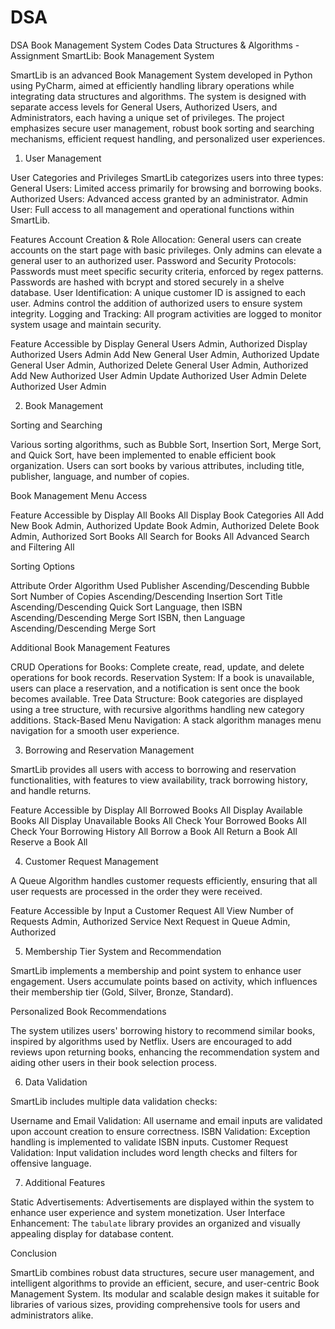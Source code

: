 # DSA
DSA Book Management System Codes
Data Structures & Algorithms - Assignment
SmartLib: Book Management System

SmartLib is an advanced Book Management System developed in Python using PyCharm, aimed at efficiently handling library operations while integrating data structures and algorithms. The system is designed with separate access levels for General Users, Authorized Users, and Administrators, each having a unique set of privileges. The project emphasizes secure user management, robust book sorting and searching mechanisms, efficient request handling, and personalized user experiences.

1. User Management

User Categories and Privileges
SmartLib categorizes users into three types:
General Users: Limited access primarily for browsing and borrowing books.
Authorized Users: Advanced access granted by an administrator.
Admin User: Full access to all management and operational functions within SmartLib.

Features
Account Creation & Role Allocation: 
General users can create accounts on the start page with basic privileges.
Only admins can elevate a general user to an authorized user.
Password and Security Protocols:
Passwords must meet specific security criteria, enforced by regex patterns.
Passwords are hashed with bcrypt and stored securely in a shelve database.
User Identification:
A unique customer ID is assigned to each user.
Admins control the addition of authorized users to ensure system integrity.
Logging and Tracking: 
All program activities are logged to monitor system usage and maintain security.


Feature
Accessible by
Display General Users
Admin, Authorized
Display Authorized Users
Admin
Add New General User
Admin, Authorized
Update General User
Admin, Authorized
Delete General User
Admin, Authorized
Add New Authorized User
Admin
Update Authorized User
Admin
Delete Authorized User
Admin



2. Book Management

Sorting and Searching

Various sorting algorithms, such as Bubble Sort, Insertion Sort, Merge Sort, and Quick Sort, have been implemented to enable efficient book organization. Users can sort books by various attributes, including title, publisher, language, and number of copies.

Book Management Menu Access

Feature
Accessible by
Display All Books
All
Display Book Categories
All
Add New Book
Admin, Authorized
Update Book
Admin, Authorized
Delete Book
Admin, Authorized
Sort Books 
All
Search for Books
All
Advanced Search and Filtering
All



Sorting Options

Attribute
Order
Algorithm Used
Publisher
Ascending/Descending
Bubble Sort
Number of Copies
Ascending/Descending
Insertion Sort
Title
Ascending/Descending
Quick Sort
Language, then ISBN
Ascending/Descending
Merge Sort
ISBN, then Language
Ascending/Descending
Merge Sort


Additional Book Management Features

CRUD Operations for Books: Complete create, read, update, and delete operations for book records.
Reservation System: If a book is unavailable, users can place a reservation, and a notification is sent once the book becomes available.
Tree Data Structure: Book categories are displayed using a tree structure, with recursive algorithms handling new category additions.
Stack-Based Menu Navigation: A stack algorithm manages menu navigation for a smooth user experience.

3. Borrowing and Reservation Management

SmartLib provides all users with access to borrowing and reservation functionalities, with features to view availability, track borrowing history, and handle returns.


Feature
Accessible by
Display All Borrowed Books
All
Display Available Books
All
Display Unavailable Books
All
Check Your Borrowed Books
All
Check Your Borrowing History
All
Borrow a Book
All
Return a Book
All
Reserve a Book
All



4. Customer Request Management

A Queue Algorithm handles customer requests efficiently, ensuring that all user requests are processed in the order they were received.


Feature
Accessible by
Input a Customer Request
All
View Number of Requests
Admin, Authorized
Service Next Request in Queue
Admin, Authorized



5. Membership Tier System and Recommendation

SmartLib implements a membership and point system to enhance user engagement. Users accumulate points based on activity, which influences their membership tier (Gold, Silver, Bronze, Standard).

Personalized Book Recommendations

The system utilizes users' borrowing history to recommend similar books, inspired by algorithms used by Netflix. Users are encouraged to add reviews upon returning books, enhancing the recommendation system and aiding other users in their book selection process.


6. Data Validation

SmartLib includes multiple data validation checks:

Username and Email Validation: All username and email inputs are validated upon account creation to ensure correctness.
ISBN Validation: Exception handling is implemented to validate ISBN inputs.
Customer Request Validation: Input validation includes word length checks and filters for offensive language.

7. Additional Features

Static Advertisements: Advertisements are displayed within the system to enhance user experience and system monetization.
User Interface Enhancement: The `tabulate` library provides an organized and visually appealing display for database content.


Conclusion

SmartLib combines robust data structures, secure user management, and intelligent algorithms to provide an efficient, secure, and user-centric Book Management System. Its modular and scalable design makes it suitable for libraries of various sizes, providing comprehensive tools for users and administrators alike.



